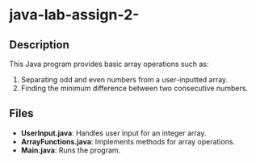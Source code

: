 # java-lab-assign-2-
## Description
This Java program provides basic array operations such as:
1. Separating odd and even numbers from a user-inputted array.
2. Finding the minimum difference between two consecutive numbers.

 ## Files
- **UserInput.java**: Handles user input for an integer array.
- **ArrayFunctions.java**: Implements methods for array operations.
- **Main.java**: Runs the program.
